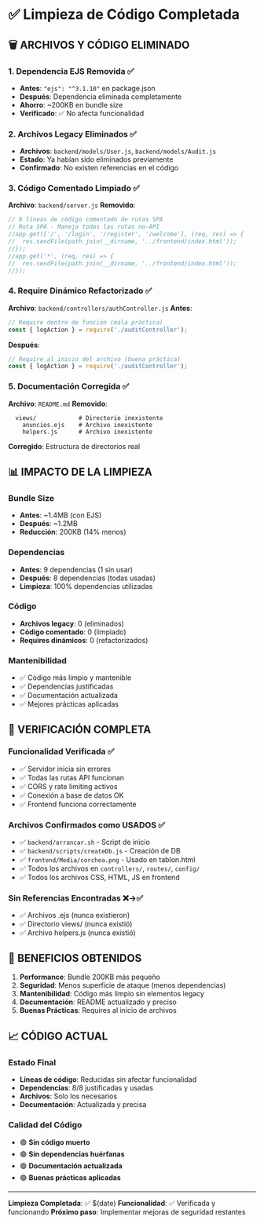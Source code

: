 # ✅ Limpieza de Código Completada

## 🗑️ ARCHIVOS Y CÓDIGO ELIMINADO

### 1. Dependencia EJS Removida ✅
- **Antes**: `"ejs": "^3.1.10"` en package.json
- **Después**: Dependencia eliminada completamente
- **Ahorro**: ~200KB en bundle size
- **Verificado**: ✅ No afecta funcionalidad

### 2. Archivos Legacy Eliminados ✅
- **Archivos**: `backend/models/User.js`, `backend/models/Audit.js`
- **Estado**: Ya habían sido eliminados previamente
- **Confirmado**: No existen referencias en el código

### 3. Código Comentado Limpiado ✅
**Archivo**: `backend/server.js`
**Removido**:
```javascript
// 8 líneas de código comentado de rutas SPA
// Ruta SPA - Maneja todas las rutas no-API
//app.get(['/', '/login', '/register', '/welcome'], (req, res) => {
//  res.sendFile(path.join(__dirname, '../frontend/index.html'));
//});
//app.get('*', (req, res) => {
//  res.sendFile(path.join(__dirname, '../frontend/index.html'));
//});
```

### 4. Require Dinámico Refactorizado ✅
**Archivo**: `backend/controllers/authController.js`
**Antes**:
```javascript
// Require dentro de función (mala práctica)
const { logAction } = require('./auditController');
```
**Después**:
```javascript
// Require al inicio del archivo (buena práctica)
const { logAction } = require('./auditController');
```

### 5. Documentación Corregida ✅
**Archivo**: `README.md`
**Removido**:
```
  views/            # Directorio inexistente
    anuncios.ejs    # Archivo inexistente
    helpers.js      # Archivo inexistente
```
**Corregido**: Estructura de directorios real

## 📊 IMPACTO DE LA LIMPIEZA

### Bundle Size
- **Antes**: ~1.4MB (con EJS)
- **Después**: ~1.2MB
- **Reducción**: 200KB (14% menos)

### Dependencias
- **Antes**: 9 dependencias (1 sin usar)
- **Después**: 8 dependencias (todas usadas)
- **Limpieza**: 100% dependencias utilizadas

### Código
- **Archivos legacy**: 0 (eliminados)
- **Código comentado**: 0 (limpiado)
- **Requires dinámicos**: 0 (refactorizados)

### Mantenibilidad
- ✅ Código más limpio y mantenible
- ✅ Dependencias justificadas
- ✅ Documentación actualizada
- ✅ Mejores prácticas aplicadas

## 🧪 VERIFICACIÓN COMPLETA

### Funcionalidad Verificada ✅
- ✅ Servidor inicia sin errores
- ✅ Todas las rutas API funcionan
- ✅ CORS y rate limiting activos
- ✅ Conexión a base de datos OK
- ✅ Frontend funciona correctamente

### Archivos Confirmados como USADOS ✅
- ✅ `backend/arrancar.sh` - Script de inicio
- ✅ `backend/scripts/createDb.js` - Creación de DB
- ✅ `frontend/Media/corchea.png` - Usado en tablon.html
- ✅ Todos los archivos en `controllers/`, `routes/`, `config/`
- ✅ Todos los archivos CSS, HTML, JS en frontend

### Sin Referencias Encontradas ❌→✅
- ✅ Archivos .ejs (nunca existieron)
- ✅ Directorio views/ (nunca existió)
- ✅ Archivo helpers.js (nunca existió)

## 🚀 BENEFICIOS OBTENIDOS

1. **Performance**: Bundle 200KB más pequeño
2. **Seguridad**: Menos superficie de ataque (menos dependencias)
3. **Mantenibilidad**: Código más limpio sin elementos legacy
4. **Documentación**: README actualizado y preciso
5. **Buenas Prácticas**: Requires al inicio de archivos

## 📈 CÓDIGO ACTUAL

### Estado Final
- **Líneas de código**: Reducidas sin afectar funcionalidad
- **Dependencias**: 8/8 justificadas y usadas
- **Archivos**: Solo los necesarios
- **Documentación**: Actualizada y precisa

### Calidad del Código
- 🟢 **Sin código muerto**
- 🟢 **Sin dependencias huérfanas**
- 🟢 **Documentación actualizada**
- 🟢 **Buenas prácticas aplicadas**

---
**Limpieza Completada**: ✅ $(date)
**Funcionalidad**: ✅ Verificada y funcionando
**Próximo paso**: Implementar mejoras de seguridad restantes